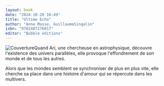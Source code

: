 ```yaml
---
layout: book
date: "2024-10-20 16:49"
title: "Ultime Echo"
author: "Anne Masse, GuillaumeSingelin"
isbn: "9782487276017"
editor: "Bubble éditions"
---
```

![Couverture](/img/9782487276017.jpeg)Quand Ari, une chercheuse en astrophysique, découvre l'existence des univers parallèles, elle provoque l'effondrement de son monde et de tous les autres.

Alors que les mondes semblent se synchroniser de plus en plus vite, elle cherche sa place dans une histoire d'amour qui se répercute dans les multivers.